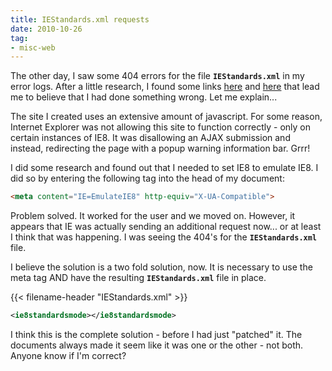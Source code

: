 ```yaml
---
title: IEStandards.xml requests
date: 2010-10-26
tag:
- misc-web
---
```

The other day, I saw some 404 errors for the file **`IEStandards.xml`** in my error logs.  After a little research, I found some links [here](http://blogs.msdn.com/b/ie/archive/2009/07/01/ie-compatibility-list-pruning.aspx) and [here](http://blogs.msdn.com/b/askie/archive/2009/03/23/understanding-compatibility-modes-in-internet-explorer-8.aspx) that lead me to believe that I had done something wrong.
Let me explain...

<!--more-->

The site I created uses an extensive amount of javascript.  For some reason, Internet Explorer was not allowing this site to function correctly - only on certain instances of IE8.  It was disallowing an AJAX submission and instead, redirecting the page with a popup warning information bar.  Grrr!

I did some research and found out that I needed to set IE8 to emulate IE8.  I did so by entering the following tag into the head of my document:

```html
<meta content="IE=EmulateIE8" http-equiv="X-UA-Compatible">
```

Problem solved. It worked for the user and we moved on.  However, it appears that IE was actually sending an additional request now... or at least I think that was happening.  I was seeing the 404's for the **`IEStandards.xml`** file.

I believe the solution is a two fold solution, now. It is necessary to use the meta tag AND have the resulting **`IEStandards.xml`** file in place.

{{< filename-header "IEStandards.xml" >}}
```xml
<ie8standardsmode></ie8standardsmode>
```

I think this is the complete solution - before I had just "patched" it.  The documents always made it seem like it was one or the other - not both. Anyone know if I'm correct?
